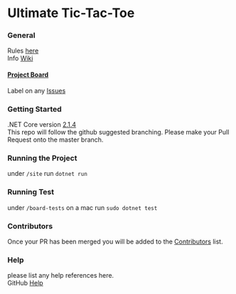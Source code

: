 # Ultimate Tic-Tac-Toe
### General
Rules [here](https://hacktoberfest.digitalocean.com/details)  
Info [Wiki](https://en.wikipedia.org/wiki/Ultimate_tic-tac-toe)

#### [Project Board](https://github.com/8bitreid/ultimate-tic-tac-toe/projects/1) 
Label on any [Issues](https://github.com/8bitreid/ultimate-tic-tac-toe/issues) 

### Getting Started
.NET Core version [2.1.4](https://www.microsoft.com/net/download)  
This repo will follow the github suggested branching.  Please make your Pull Request onto the master branch.  

### Running the Project
under `/site` run `dotnet run`

### Running Test
under `/board-tests` on a mac run `sudo dotnet test`

### Contributors
Once your PR has been merged you will be added to the [Contributors](#contributors) list.  

### Help
please list any help references here.  
GitHub [Help](https://help.github.com) 
